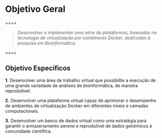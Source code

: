 # Objetivo Geral

====

> *Desenvolver e implementar uma série de plataformas, baseadas na tecnologia de virtualização por contêineres Docker, dedicadas à pesquisa em Bioinformática.*

====

## Objetivo Específicos

<p class="fragment fade-in-then-out"><b>1.</b> Desenvolver uma área de trabalho virtual que possibilite a execução de uma grande variedade de análises de bioinformática, de maneira reprodutível.</p>

<p class="fragment fade-in-then-out"><b>2.</b> Desenvolver uma plataforma virtual capaz de aprimorar o desempenho de ambientes de virtualização Docker em diferentes níveis e camadas computacionais.</p>

<p class="fragment fade-in-then-out"><b>3.</b> Desenvolver um banco de dados virtual como uma estratégia para garantir o armazenamento perene e reprodutível de dados genômicos à comunidade científica.</p>
